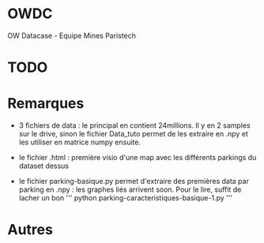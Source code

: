 # OWDC
OW Datacase - Equipe Mines Paristech 

# TODO 

# Remarques

- 3 fichiers de data : le principal en contient 24millions. Il y en 2 samples sur le drive, sinon le fichier Data_tuto permet de les extraire en .npy et les utiliser en matrice numpy ensuite.

- le fichier .html : première visio d'une map avec les différents parkings du dataset dessus 

- le fichier parking-basique.py permet d'extraire des premières data par parking en .npy : les graphes liés arrivent soon. Pour le lire, suffit de lacher un bon 
'''
python parking-caracteristiques-basique-1.py
'''

# Autres

